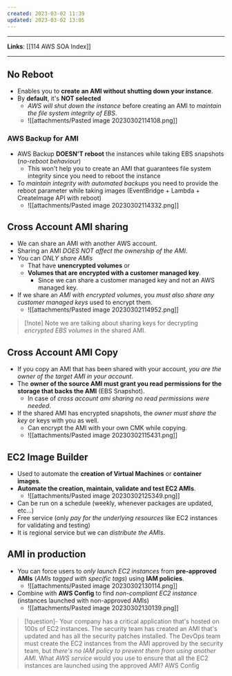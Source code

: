 ```yaml
---
created: 2023-03-02 11:39
updated: 2023-03-02 13:05
---
```

---
**Links**: [[114 AWS SOA Index]]

---
## No Reboot
- Enables you to **create an AMI without shutting down your instance**.
- By **default**, it's **NOT selected** 
	- *AWS will shut down the instance* before creating an AMI to *maintain the file system integrity of EBS*.
	- ![[attachments/Pasted image 20230302114108.png]]

### AWS Backup for AMI
- AWS Backup **DOESN'T reboot** the instances while taking EBS snapshots (*no-reboot behaviour*)
	- This won't help you to create an AMI that guarantees file system integrity since you need to reboot the instance
- To *maintain integrity  with automated backups* you need to provide the reboot parameter while taking images (EventBridge + Lambda + Createlmage API with reboot)
	- ![[attachments/Pasted image 20230302114332.png]]

## Cross Account AMI sharing
- We can share an AMI with another AWS account.
- Sharing an AMI *DOES NOT affect the ownership of the AMI*.
- You can *ONLY share AMls* 
	- That have **unencrypted volumes** or 
	- **Volumes that are encrypted with a customer managed key**. 
		- Since we can share a customer managed key and not an AWS managed key.
- If we share an *AMI with encrypted volumes*, you *must also share any customer managed keys* used to encrypt them.
	- ![[attachments/Pasted image 20230302114952.png]]

> [!note] Note we are talking about sharing keys for decrypting  *encrypted EBS volumes* in the shared AMI.

## Cross Account AMI Copy
- If you copy an AMI that has been shared with your account, *you are the owner of the target AMI in your account*.
- The **owner of the source AMI must grant you read permissions for the storage that backs the AMI** (EBS Snapshot).
	- In case of *cross account ami sharing no read permissions were needed*.
- If the shared AMI has encrypted snapshots, the *owner must share the key* or keys with you as well.
	- Can encrypt the AMI with your own CMK while copying. 
	- ![[attachments/Pasted image 20230302115431.png]]

## EC2 Image Builder
- Used to automate the **creation of Virtual Machines** or **container images**.
- **Automate the creation, maintain, validate and test EC2 AMIs**.
	- ![[attachments/Pasted image 20230302125349.png]]
- Can be run on a schedule (weekly, whenever packages are updated, etc...)
- Free service (only *pay for the underlying resources* like EC2 instances for validating and testing)
- It is regional service but we can *distribute the AMIs*.

## AMI in production
- You can force users to *only launch EC2 instances* from **pre-approved AMls** (*AMIs tagged with specific tags*) using **IAM policies**.
	- ![[attachments/Pasted image 20230302130114.png]]
- Combine with **AWS Config** to find *non-compliant EC2 instance* (instances launched with non-approved AMls)
	- ![[attachments/Pasted image 20230302130139.png]]

> [!question]- Your company has a critical application that's hosted on 100s of EC2 instances. The security team has created an AMI that's updated and has all the security patches installed. The DevOps team must create the EC2 instances from the AMI approved by the security team, but *there's no IAM policy to prevent them from using another AMI*. What *AWS service* would you use to ensure that all the EC2 instances are launched using the approved AMI?
> AWS Config